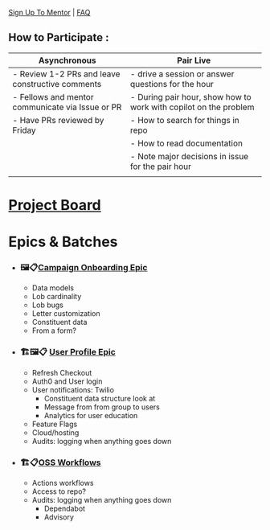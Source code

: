 [Sign Up To Mentor](https://forms.gle/WQZsUUWP3knJTzY9A) | [FAQ](./FAQ.md)

## How to Participate :

|Asynchronous|Pair Live| 
| ----| ---|
|- Review 1-2 PRs and leave constructive comments| - drive a session or answer questions for the hour
|- Fellows and mentor communicate via Issue or  PR |- During pair hour, show how to work with copilot on the problem
| - Have PRs reviewed by Friday | - How to search for things in repo | 
||- How to read documentation
||- Note major decisions in issue for the pair hour
||

# [Project Board](https://github.com/orgs/ProgramEquity/projects/11/)


# Epics & Batches
  - ###  🖼📋[Campaign Onboarding Epic](https://github.com/orgs/ProgramEquity/projects/11/views/33)
    - Data models
    - Lob cardinality 
    - Lob bugs 
    - Letter customization 
    - Constituent data 
    - From a form? 
  - ### 🏗🖼📋 [User Profile Epic](https://github.com/orgs/ProgramEquity/projects/11/views/18)
    - Refresh Checkout  
    - Auth0 and User login
    - User notifications: Twilio 
      - Constituent data structure look at 
      - Message from from group to users 
      - Analytics for user education 
    - Feature Flags
    - Cloud/hosting 
    - Audits: logging when anything goes down 
  - ### 🏗📋[OSS Workflows](https://github.com/orgs/ProgramEquity/projects/11/views/35)
    - Actions workflows 
    - Access to repo? 
    - Audits: logging when anything goes down 
      - Dependabot
      - Advisory 

